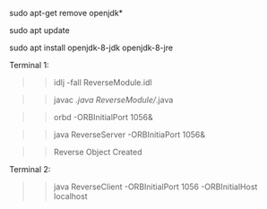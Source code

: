 sudo apt-get remove openjdk*

sudo apt update

sudo apt install openjdk-8-jdk openjdk-8-jre

Terminal 1:
>> idlj -fall ReverseModule.idl

>> javac *.java ReverseModule/*.java

>> orbd -ORBInitialPort 1056&

>> java ReverseServer -ORBInitiaPort 1056&

>> Reverse Object Created

Terminal 2:
>> java ReverseClient -ORBInitialPort 1056 -ORBInitialHost localhost
